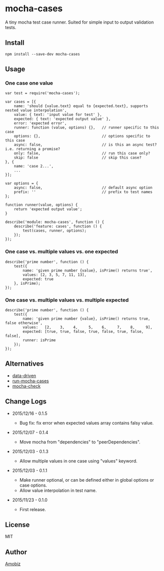 # mocha-cases
A tiny mocha test case runner. Suited for simple input to output validation tests.

## Install
```
npm install --save-dev mocha-cases
```

## Usage

### One case one value
```
var test = require('mocha-cases');

var cases = [{
	name: 'should {value.text} equal to {expected.text}, supports nested value interpolation',
	value: { text: 'input value for test' },
	expected: { text: 'expected output value' },
	error: 'expected error',
	runner: function (value, options) {},	// runner specific to this case
	options: {},							// options specific to this case
	async: false,							// is this an async test? i.e. returning a promise?
	only: false,							// run this case only?
	skip: false								// skip this case?
}, {
	name: 'case 2...',
	...
}];

var options = {
	async: false,							// default async option
	prefix: ''								// prefix to test names
};

function runner(value, options) {
	return 'expected output value';
}

describe('module: mocha-cases', function () {
	describe('feature: cases', function () {
		test(cases, runner, options);
	});
});
```

### One case vs. multiple values vs. one expected
```
describe('prime number', function () {
	test({
		name: 'given prime number {value}, isPrime() returns true',
		values: [2, 3, 5, 7, 11, 13],
		expected: true
	}, isPrime);
});
```

### One case vs. multiple values vs. multiple expected
```
describe('prime number', function () {
	test({
		name: 'given prime number {value}, isPrime() returns true, false otherwise',
		values:   [2,    3,    4,     5,    6,     7,    8,     9],
		expected: [true, true, false, true, false, true, false, false],
		runner: isPrime
	});
});
```

## Alternatives

 * [data-driven](https://www.npmjs.com/package/data-driven)
 * [run-mocha-cases](https://www.npmjs.com/package/run-mocha-cases)
 * [mocha-check](https://www.npmjs.com/package/mocha-check)

## Change Logs

* 2015/12/16 - 0.1.5

  * Bug fix: fix error when expected values array contains falsy value.

* 2015/12/07 - 0.1.4

  * Move mocha from "dependencies" to "peerDependencies".

* 2015/12/03 - 0.1.3

  * Allow multiple values in one case using "values" keyword.

* 2015/12/03 - 0.1.1

  * Make runner optional, or can be defined either in global options or case options.
  * Allow value interpolation in test name.

* 2015/11/23 - 0.1.0

  * First release.

## License
MIT

## Author
[Amobiz](https://github.com/amobiz)